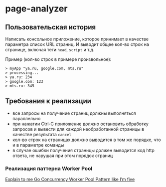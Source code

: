 # page-analyzer

## Пользовательская история

Написать консольное приложение, которое принимает в качестве параметра список URL страниц. И выводит общее кол-во строк на странице, включая теги ```head```, ```script``` и т.д.

Пример (кол-во строк в примере произвольное):

```shell
> myApp "ya.ru, google.com, mts.ru"
> processing...
> ya.ru: 234
> google.com: 123
> mts.ru: 345
```

## Требования к реализации

* все запросы на получение страниц должны выполняться параллельно
* при нажатии Ctrl-C приложение должно остановить обработку запросов и вывести для каждой необработанной страницы в качестве результата ```cancel```
* кол-во строк на страницах должно выводится в том же порядке, что и в параметре команды
* в случае ошибки получения страницы должен выводится код http ответа, не нарушая при этом порядок страниц

### Реализация паттерна Worker Pool

[Explain to me Go Concurrency Worker Pool Pattern like I’m five](https://itnext.io/explain-to-me-go-concurrency-worker-pool-pattern-like-im-five-e5f1be71e2b0)
